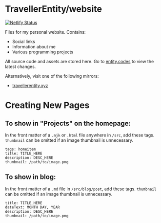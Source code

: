 # TravellerEntity/website
[![Netlify Status](https://api.netlify.com/api/v1/badges/8d83bd7c-006a-47db-bb8b-32148b663d87/deploy-status)](https://app.netlify.com/sites/travellerentity/deploys)

Files for my personal website.
Contains:
- Social links
- Information about me
- Various programming projects

All source code and assets are stored here. Go to [entity.codes](https://entity.codes) to view the latest changes.

Alternatively, visit one of the following mirrors:
- [travellerentity.xyz](https://travellerentity.xyz)

# Creating New Pages
## To show in "Projects" on the homepage:

In the front matter of a `.njk` or `.html` file anywhere in `/src`, add these tags. `thumbnail` can be omitted if
an image thumbnail is unnecessary.
```
tags: homeitem
title: TITLE_HERE
description: DESC_HERE
thumbnail: /path/to/image.png
```
## To show in blog:

In the front matter of a `.md` file in `/src/blog/post`, add these tags. `thumbnail` can be omitted
if an image thumbnail is unnecessary.
```
title: TITLE_HERE
dateText: MONTH DAY, YEAR
description: DESC_HERE
thumbnail: /path/to/image.png
```
